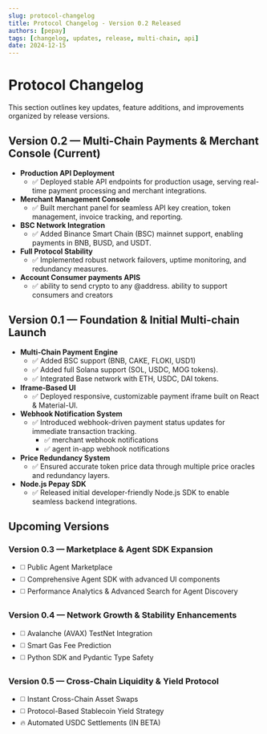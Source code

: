 ```yaml
---
slug: protocol-changelog
title: Protocol Changelog - Version 0.2 Released
authors: [pepay]
tags: [changelog, updates, release, multi-chain, api]
date: 2024-12-15
---
```


# Protocol Changelog

This section outlines key updates, feature additions, and improvements organized by release versions.

<!-- truncate -->

## Version 0.2 — Multi-Chain Payments & Merchant Console (Current)

* **Production API Deployment**
  * ✅ Deployed stable API endpoints for production usage, serving real-time payment processing and merchant integrations.
* **Merchant Management Console**
  * ✅ Built merchant panel for seamless API key creation, token management, invoice tracking, and reporting.
* **BSC Network Integration**
  * ✅ Added Binance Smart Chain (BSC) mainnet support, enabling payments in BNB, BUSD, and USDT.
* **Full Protocol Stability**
  * ✅ Implemented robust network failovers, uptime monitoring, and redundancy measures.
* **Account Consumer payments APIS**
  * ✅ ability to send crypto to any @address. ability to support consumers and creators

## Version 0.1 — Foundation & Initial Multi-chain Launch

* **Multi-Chain Payment Engine**
  * ✅ Added BSC support (BNB, CAKE, FLOKI, USD1)
  * ✅ Added full Solana support (SOL, USDC, MOG tokens).
  * ✅ Integrated Base network with ETH, USDC, DAI tokens.
* **Iframe-Based UI**
  * ✅ Deployed responsive, customizable payment iframe built on React & Material-UI.
* **Webhook Notification System**
  * ✅ Introduced webhook-driven payment status updates for immediate transaction tracking.
    * ✅ merchant webhook notifications
    * ✅ agent in-app webhook notifications
* **Price Redundancy System**
  * ✅ Ensured accurate token price data through multiple price oracles and redundancy layers.
* **Node.js Pepay SDK**
  * ✅ Released initial developer-friendly Node.js SDK to enable seamless backend integrations.

## Upcoming Versions

### Version 0.3 — Marketplace & Agent SDK Expansion

* ◻️ Public Agent Marketplace
* ◻️ Comprehensive Agent SDK with advanced UI components
* ◻️ Performance Analytics & Advanced Search for Agent Discovery

### Version 0.4 — Network Growth & Stability Enhancements

* ◻️ Avalanche (AVAX) TestNet Integration
* ◻️ Smart Gas Fee Prediction
* ◻️ Python SDK and Pydantic Type Safety

### Version 0.5 — Cross-Chain Liquidity & Yield Protocol

* ◻️ Instant Cross-Chain Asset Swaps
* ◻️ Protocol-Based Stablecoin Yield Strategy
* 🔥 Automated USDC Settlements (IN BETA)